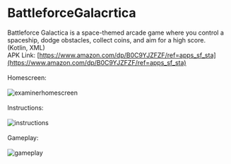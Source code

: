 # BattleforceGalacrtica
Battleforce Galactica is a space-themed arcade game where you control a spaceship, dodge obstacles, collect coins, and aim for a high score.<br>
(Kotlin, XML)<br>
APK Link: [https://www.amazon.com/dp/B0C9YJZFZF/ref=apps_sf_sta](https://www.amazon.com/dp/B0C9YJZFZF/ref=apps_sf_sta)<br><br>Homescreen:<br><br>
![examinerhomescreen](https://github.com/Swapnil-J-Patil/QuickHeadlines/assets/129786110/696a5d80-d434-42eb-9d6a-0c55ef78730c)<br><br>Instructions:<br><br>
![instructions](https://github.com/Swapnil-J-Patil/QuickHeadlines/assets/129786110/f4055547-c2d3-48a9-9c66-e39150437975)<br><br>Gameplay:<br><br>
![gameplay](https://github.com/Swapnil-J-Patil/QuickHeadlines/assets/129786110/40d9872e-9c97-48c2-83ce-dc18214c08af)



